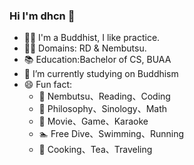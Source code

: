 ### Hi I'm dhcn 👋

- 👨‍💻 I'm a Buddhist, I like practice.
- 👨‍💼 Domains: RD & Nembutsu.
- 📚 Education:Bachelor of CS, BUAA
- 🌱 I’m currently studying on Buddhism
- 😄 Fun fact:
  - 🧑 Nembutsu、Reading、Coding
  - 📖 Philosophy、Sinology、Math
  - 🎥 Movie、Game、Karaoke
  - 🏊 Free Dive、Swimming、Running
  - 🍵 Cooking、Tea、Traveling

<!--
**dhcn/dhcn** is a ✨ _special_ ✨ repository because its `README.md` (this file) appears on your GitHub profile.

Here are some ideas to get you started:

- 👯 I’m looking to collaborate on DApp.
- 🤔 I’m looking for help with overseas operation
- 📫 How to reach me: ...
- 😄 Pronouns: ...
- 💬 Ask me about Computational Mathematics.
- 🔭 I’m currently working on Dhyana.
 ...
-->
